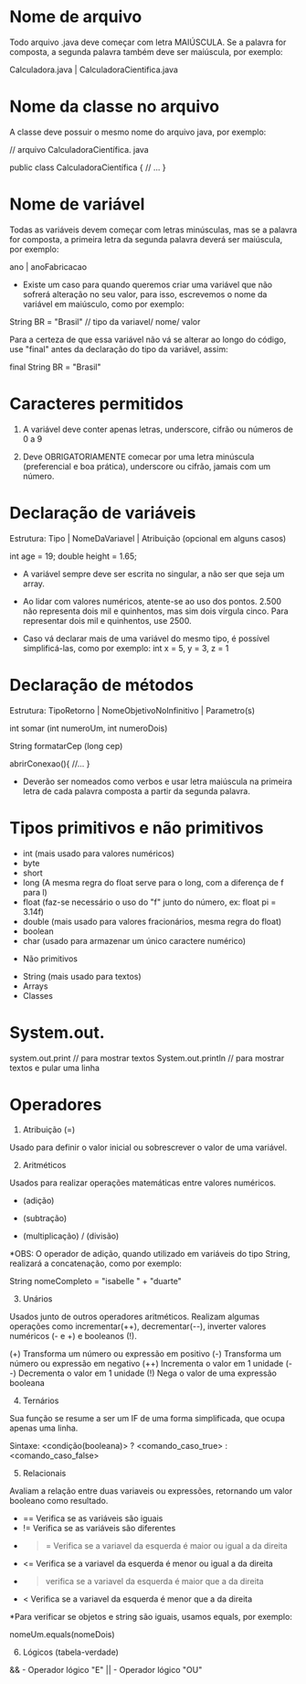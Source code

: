 # Nome de arquivo
Todo arquivo .java deve começar com letra MAIÚSCULA. Se a palavra for composta, a segunda palavra também deve ser maiúscula, por exemplo: 

Calculadora.java | CalculadoraCientifica.java

# Nome da classe no arquivo
A classe deve possuir o mesmo nome do arquivo java, por exemplo:

// arquivo CalculadoraCientífica. java

public class CalculadoraCientífica {
    // ...
}

# Nome de variável
Todas as variáveis devem começar com letras minúsculas, mas se a palavra for composta, a primeira letra da segunda palavra deverá ser maiúscula, por exemplo:

ano | anoFabricacao

* Existe um caso para quando queremos criar uma variável que não sofrerá alteração no seu valor, para isso, escrevemos o nome da variável em maiúsculo, como por exemplo:

String BR = "Brasil" // tipo da variavel/ nome/ valor

Para a certeza de que essa variável não vá se alterar ao longo do código, use "final" antes da declaração do tipo da variável, assim:

final String BR = "Brasil"

# Caracteres permitidos

1. A variável deve conter apenas letras, underscore, cifrão ou números de 0 a 9

2. Deve OBRIGATORIAMENTE comecar por uma letra minúscula (preferencial e boa prática), underscore ou cifrão, jamais com um número.

# Declaração de variáveis 

Estrutura: Tipo | NomeDaVariavel | Atribuição (opcional em alguns casos)

int age = 19;
double height = 1.65;

* A variável sempre deve ser escrita no singular, a não ser que seja um array.

* Ao lidar com valores numéricos, atente-se ao uso dos pontos. 2.500 não representa dois mil e quinhentos, mas sim dois vírgula cinco. Para representar dois mil e quinhentos, use 2500.

* Caso vá declarar mais de uma variável do mesmo tipo, é possível simplificá-las, como por exemplo: int x = 5, y = 3, z = 1

# Declaração de métodos

Estrutura: TipoRetorno | NomeObjetivoNoInfinitivo | Parametro(s)

int somar (int numeroUm, int numeroDois)

String formatarCep (long cep)

abrirConexao(){
    //...
}

* Deverão ser nomeados como verbos e usar letra maiúscula na primeira letra de cada palavra composta a partir da segunda palavra.

# Tipos primitivos e não primitivos

- int (mais usado para valores numéricos)
- byte
- short
- long (A mesma regra do float serve para o long, com a diferença de f para l)
- float (faz-se necessário o uso do "f" junto do número, ex: float pi = 3.14f)
- double (mais usado para valores fracionários, mesma regra do float)
- boolean
- char (usado para armazenar um único caractere numérico)

* Não primitivos

- String (mais usado para textos)
- Arrays
- Classes

# System.out.

system.out.print // para mostrar textos
System.out.println // para mostrar textos e pular uma linha

# Operadores

1. Atribuição (=)

Usado para definir o valor inicial ou sobrescrever o valor de uma variável.

2. Aritméticos

Usados para realizar operações matemáticas entre valores numéricos.

+ (adição)
- (subtração)
* (multiplicação)
/ (divisão)

*OBS: O operador de adição, quando utilizado em variáveis do tipo String, realizará a concatenação, como por exemplo:

String nomeCompleto = "isabelle " + "duarte"

3. Unários

Usados junto de outros operadores aritméticos. Realizam algumas operações como incrementar(++), decrementar(--), inverter valores numéricos (- e +) e booleanos (!).

(+) Transforma um número ou expressão em positivo
(-) Transforma um número ou expressão em negativo
(++) Incrementa o valor em 1 unidade
(--) Decrementa o valor em 1 unidade
(!) Nega o valor de uma expressão booleana

4. Ternários

Sua função se resume a ser um IF de uma forma simplificada, que ocupa apenas uma linha.

Sintaxe:
<condição(booleana)> ? <comando_caso_true> : <comando_caso_false>

5. Relacionais

Avaliam a relação entre duas variaveis ou expressões, retornando um valor booleano como resultado.

- == Verifica se as variáveis são iguais
- != Verifica se as variáveis são diferentes
- >= Verifica se a variavel da esquerda é maior ou igual a da direita
- <= Verifica se a variavel da esquerda é menor ou igual a da direita
- > verifica se a variavel da esquerda é maior que a da direita
- < Verifica se a variavel da esquerda é menor que a da direita

*Para verificar se objetos e string são iguais, usamos equals, por exemplo:

nomeUm.equals(nomeDois)

6. Lógicos (tabela-verdade)

&& - Operador lógico "E"
|| - Operador lógico "OU"